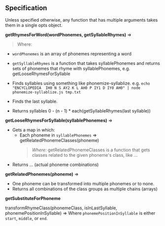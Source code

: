 Specification
-------------

Unless specified otherwise, any function that has multiple arguments takes them in a single opts object.

**getRhymesForWord(wordPhonemes, getSyllableRhymes)** =>
  > Where:
  - `wordPhonemes` is an array of phonemes representing a word
  - `getSyllableRhymes` is a function that takes syllablePhonemes and returns sets of phonemes that rhyme with syllablePhonemes, e.g. getLooseRhymesForSyllable

- Finds syllables using something like phonemize-syllablize.
    e.g. `echo "ENCYCLOPEDIA  IH0 N S AY2 K L AH0 P IY1 D IY0 AH0" | node phonemize-syllablize.js tmp.txt`
- Finds the last syllable.
- Returns syllables 0 - (n - 1) * each(getSyllableRhymes(last syllable))

**getLooseRhymesForSyllable(syllablePhonemes)** =>
  - Gets a map in which:
    - Each phoneme in `syllablePhonemes` => getRelatedPhonemeClasses(phoneme)
      > *Where:* getRelatedPhonemeClasses is a function that gets classes related to the given phoneme's class, like ...
  - Returns ... (actual phoneme combinations)

**getRelatedPhonemes(phoneme)** =>
  - One phoneme can be transformed into multiple phonemes or to none.
  - Returns all combinations of the class groups as multiple chains (arrays)

**getSubstituteForPhoneme**

transformRhymeClass(phonemeClass, isInLastSyllable, phonemePositionInSyllable) =>
  Where `phonemePositionInSyllable` is either `start`, `middle`, or `end`.
